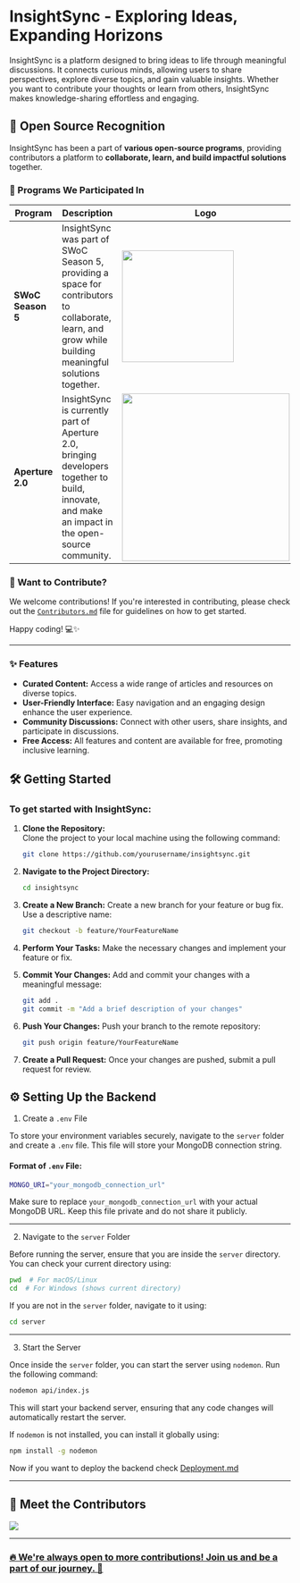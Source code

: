 # InsightSync - Exploring Ideas, Expanding Horizons

InsightSync is a platform designed to bring ideas to life through meaningful discussions. It connects curious minds, allowing users to share perspectives, explore diverse topics, and gain valuable insights. Whether you want to contribute your thoughts or learn from others, InsightSync makes knowledge-sharing effortless and engaging.  

## 🌟 Open Source Recognition  

InsightSync has been a part of **various open-source programs**, providing contributors a platform to **collaborate, learn, and build impactful solutions** together.  

### 🚀 Programs We Participated In  

| Program       | Description | Logo |
|--------------|------------|------|
| **SWoC Season 5** | InsightSync was part of SWoC Season 5, providing a space for contributors to collaborate, learn, and grow while building meaningful solutions together. | <img src="https://github.com/user-attachments/assets/cc5ea58f-fa49-4560-be8f-7769260039cb" width="200"> |
| **Aperture 2.0**  | InsightSync is currently part of Aperture 2.0, bringing developers together to build, innovate, and make an impact in the open-source community. | <img src="https://github.com/user-attachments/assets/cbe924f7-0c4c-40ec-a1de-674921d289f8" width="300"> |


### 🚀 Want to Contribute?  

We welcome contributions! If you're interested in contributing, please check out the [`Contributors.md`](./Contributors.md) file for guidelines on how to get started.  

Happy coding! 💻✨  

---

### ✨ Features

- **Curated Content:** Access a wide range of articles and resources on diverse topics.
- **User-Friendly Interface:** Easy navigation and an engaging design enhance the user experience.
- **Community Discussions:** Connect with other users, share insights, and participate in discussions.
- **Free Access:** All features and content are available for free, promoting inclusive learning.

<!-- ### 📸 Screenshots  

Here are some screenshots of the InsightSync platform in action:

*Home Page*
![image](https://github.com/user-attachments/assets/6e2918a0-0502-454a-974a-a18d81eabe2a)


*Add Insights*
![image](https://github.com/user-attachments/assets/6105d357-01d0-409d-9527-806fa57f616f)


*Contact*
![Screenshot 3](images/Screenshot3.png)

-->

## 🛠 Getting Started 

### To get started with InsightSync:

1. **Clone the Repository:**  
   Clone the project to your local machine using the following command:
   
   ```bash
   git clone https://github.com/yourusername/insightsync.git
2. **Navigate to the Project Directory:**

   ```bash
   cd insightsync
3. **Create a New Branch:**
   Create a new branch for your feature or bug fix. Use a descriptive name:

   ```bash
   git checkout -b feature/YourFeatureName
4. **Perform Your Tasks:**
   Make the necessary changes and implement your feature or fix.
   
5. **Commit Your Changes:**
   Add and commit your changes with a meaningful message:
   
   ```bash
   git add .
   git commit -m "Add a brief description of your changes"
6. **Push Your Changes:**
   Push your branch to the remote repository:

   ```bash
   git push origin feature/YourFeatureName
7. **Create a Pull Request:**
   Once your changes are pushed, submit a pull request for review.

## ⚙️ Setting Up the Backend 

1. Create a `.env` File

To store your environment variables securely, navigate to the `server` folder and create a `.env` file. This file will store your MongoDB connection string.

#### Format of `.env` File:
```bash
MONGO_URI="your_mongodb_connection_url"
```

Make sure to replace `your_mongodb_connection_url` with your actual MongoDB URL. Keep this file private and do not share it publicly.

---

2. Navigate to the `server` Folder

Before running the server, ensure that you are inside the `server` directory. You can check your current directory using:
```bash
pwd  # For macOS/Linux
cd  # For Windows (shows current directory)
```
If you are not in the `server` folder, navigate to it using:
```bash
cd server
```

---

3. Start the Server

Once inside the `server` folder, you can start the server using `nodemon`. Run the following command:
```bash
nodemon api/index.js
```
This will start your backend server, ensuring that any code changes will automatically restart the server.

If `nodemon` is not installed, you can install it globally using:
```bash
npm install -g nodemon
```

Now if you want to deploy the backend check [Deployment.md](./server/deplyment.md)

---


## 🎉 Meet the Contributors 
<a href="https://github.com/Dishika18/InsightSync/graphs/contributors">
<img src="https://contributors-img.web.app/image?repo=Dishika18/InsightSync"/>

---

### 🔥 We're always open to more contributions! Join us and be a part of our journey. 🚀  
